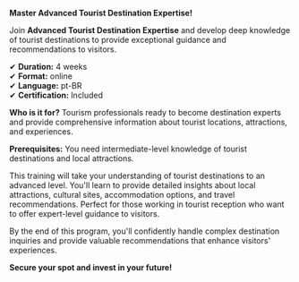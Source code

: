 **Master Advanced Tourist Destination Expertise!**

Join **Advanced Tourist Destination Expertise** and develop deep knowledge of tourist destinations to provide exceptional guidance and recommendations to visitors.

✔ **Duration:** 4 weeks  
✔ **Format:** online  
✔ **Language:** pt-BR  
✔ **Certification:** Included

**Who is it for?** Tourism professionals ready to become destination experts and provide comprehensive information about tourist locations, attractions, and experiences.

**Prerequisites:**
You need intermediate-level knowledge of tourist destinations and local attractions.

This training will take your understanding of tourist destinations to an advanced level. You'll learn to provide detailed insights about local attractions, cultural sites, accommodation options, and travel recommendations. Perfect for those working in tourist reception who want to offer expert-level guidance to visitors.

By the end of this program, you'll confidently handle complex destination inquiries and provide valuable recommendations that enhance visitors' experiences.

**Secure your spot and invest in your future!**